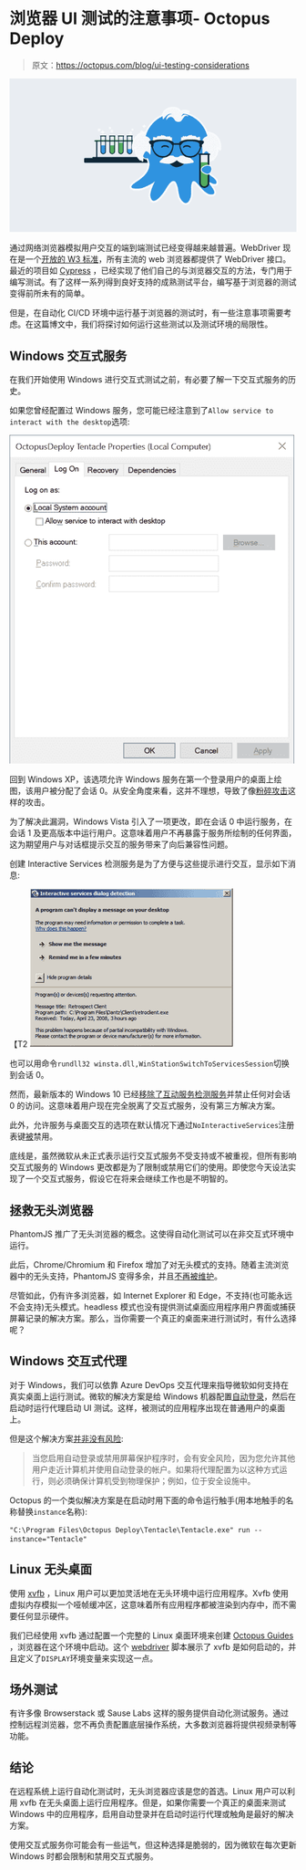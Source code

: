 # 浏览器 UI 测试的注意事项- Octopus Deploy

> 原文：<https://octopus.com/blog/ui-testing-considerations>

[![Considerations for browser UI testing](img/fee2454a1cdf5ed4dfa1468c242f7a6a.png)](#)

通过网络浏览器模拟用户交互的端到端测试已经变得越来越普遍。WebDriver 现在是一个[开放的 W3 标准](https://www.w3.org/TR/webdriver/)，所有主流的 web 浏览器都提供了 WebDriver 接口。最近的项目如 [Cypress](https://www.cypress.io/) ，已经实现了他们自己的与浏览器交互的方法，专门用于编写测试。有了这样一系列得到良好支持的成熟测试平台，编写基于浏览器的测试变得前所未有的简单。

但是，在自动化 CI/CD 环境中运行基于浏览器的测试时，有一些注意事项需要考虑。在这篇博文中，我们将探讨如何运行这些测试以及测试环境的局限性。

## Windows 交互式服务

在我们开始使用 Windows 进行交互式测试之前，有必要了解一下交互式服务的历史。

如果您曾经配置过 Windows 服务，您可能已经注意到了`Allow service to interact with the desktop`选项:

[![](img/f2cee231e893d3c1d687439bdecd35d2.png)](#)

回到 Windows XP，该选项允许 Windows 服务在第一个登录用户的桌面上绘图，该用户被分配了会话 0。从安全角度来看，这并不理想，导致了像[粉碎攻击](https://en.wikipedia.org/wiki/Shatter_attack)这样的攻击。

为了解决此漏洞，Windows Vista 引入了一项更改，即在会话 0 中运行服务，在会话 1 及更高版本中运行用户。这意味着用户不再暴露于服务所绘制的任何界面，这为期望用户与对话框提示交互的服务带来了向后兼容性问题。

创建 Interactive Services 检测服务是为了方便与这些提示进行交互，显示如下消息:

【T2 ![](img/89af73d9fe8167e696ac41282d10d6bd.png)

也可以用命令`rundll32 winsta.dll,WinStationSwitchToServicesSession`切换到会话 0。

然而，最新版本的 Windows 10 已经[移除了互动服务检测服务](https://support.microsoft.com/en-au/help/4014193/features-that-are-removed-or-deprecated-in-windows-10-creators-update)并禁止任何对会话 0 的访问。这意味着用户现在完全脱离了交互式服务，没有第三方解决方案。

此外，允许服务与桌面交互的选项在默认情况下通过`NoInteractiveServices`注册表键[被](https://docs.microsoft.com/en-us/windows/win32/services/interactive-services)禁用。

底线是，虽然微软从未正式表示运行交互式服务不受支持或不被重视，但所有影响交互式服务的 Windows 更改都是为了限制或禁用它们的使用。即使您今天设法实现了一个交互式服务，假设它在将来会继续工作也是不明智的。

## 拯救无头浏览器

PhantomJS 推广了无头浏览器的概念。这使得自动化测试可以在非交互式环境中运行。

此后，Chrome/Chromium 和 Firefox 增加了对无头模式的支持。随着主流浏览器中的无头支持，PhantomJS 变得多余，并且[不再被维护](https://groups.google.com/forum/#!topic/phantomjs/9aI5d-LDuNE)。

尽管如此，仍有许多浏览器，如 Internet Explorer 和 Edge，不支持(也可能永远不会支持)无头模式。headless 模式也没有提供测试桌面应用程序用户界面或捕获屏幕记录的解决方案。那么，当你需要一个真正的桌面来进行测试时，有什么选择呢？

## Windows 交互式代理

对于 Windows，我们可以依靠 Azure DevOps 交互代理来指导微软如何支持在真实桌面上运行测试。微软的解决方案是给 Windows 机器配置[自动登录](https://support.microsoft.com/en-au/help/324737/how-to-turn-on-automatic-logon-in-windows)，然后在启动时运行代理启动 UI 测试。这样，被测试的应用程序出现在普通用户的桌面上。

但是这个解决方案[并非没有风险](https://github.com/MicrosoftDocs/vsts-docs/blob/master/docs/pipelines/agents/agents.md#interactive-or-service):

> 当您启用自动登录或禁用屏幕保护程序时，会有安全风险，因为您允许其他用户走近计算机并使用自动登录的帐户。如果将代理配置为以这种方式运行，则必须确保计算机受到物理保护；例如，位于安全设施中。

Octopus 的一个类似解决方案是在启动时用下面的命令运行触手(用本地触手的名称替换`instance`名称):

```
"C:\Program Files\Octopus Deploy\Tentacle\Tentacle.exe" run --instance="Tentacle" 
```

## Linux 无头桌面

使用 [xvfb](https://www.x.org/releases/X11R7.6/doc/man/man1/Xvfb.1.xhtml) ，Linux 用户可以更加灵活地在无头环境中运行应用程序。Xvfb 使用虚拟内存模拟一个哑帧缓冲区，这意味着所有应用程序都被渲染到内存中，而不需要任何显示硬件。

我们已经使用 xvfb 通过配置一个完整的 Linux 桌面环境来创建 [Octopus Guides](https://octopus.com/blog/devops-documentation) ，浏览器在这个环境中启动。这个 [webdriver](https://github.com/OctopusDeploy/WebDriverTraining/blob/master/docker/webdriver) 脚本展示了 xvfb 是如何启动的，并且定义了`DISPLAY`环境变量来实现这一点。

## 场外测试

有许多像 Browserstack 或 Sause Labs 这样的服务提供自动化测试服务。通过控制远程浏览器，您不再负责配置底层操作系统，大多数浏览器将提供视频录制等功能。

## 结论

在远程系统上运行自动化测试时，无头浏览器应该是您的首选。Linux 用户可以利用 xvfb 在无头桌面上运行应用程序。但是，如果你需要一个真正的桌面来测试 Windows 中的应用程序，启用自动登录并在启动时运行代理或触角是最好的解决方案。

使用交互式服务你可能会有一些运气，但这种选择是脆弱的，因为微软在每次更新 Windows 时都会限制和禁用交互式服务。